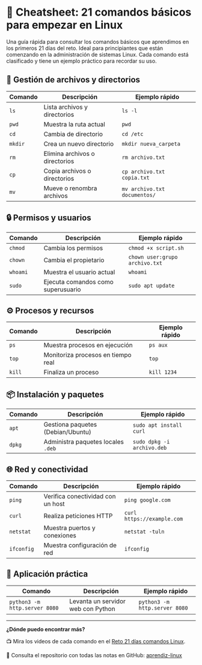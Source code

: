 # 🐧 Cheatsheet: 21 comandos básicos para empezar en Linux

Una guía rápida para consultar los comandos básicos que aprendimos en los primeros 21 días del reto.
Ideal para principiantes que están comenzando en la administración de sistemas Linux. Cada comando está
clasificado y tiene un ejemplo práctico para recordar su uso.

## 📁 Gestión de archivos y directorios

| Comando | Descripción                      | Ejemplo rápido                             |
|---------|----------------------------------|--------------------------------------------|
| `ls`    | Lista archivos y directorios     | `ls -l`                                    |
| `pwd`   | Muestra la ruta actual           | `pwd`                                      |
| `cd`    | Cambia de directorio             | `cd /etc`                                  |
| `mkdir` | Crea un nuevo directorio         | `mkdir nueva_carpeta`                      |
| `rm`    | Elimina archivos o directorios   | `rm archivo.txt`                           |
| `cp`    | Copia archivos o directorios     | `cp archivo.txt copia.txt`                 |
| `mv`    | Mueve o renombra archivos        | `mv archivo.txt documentos/`               |

## 🔒 Permisos y usuarios

| Comando    | Descripción                          | Ejemplo rápido                            |
|------------|--------------------------------------|-------------------------------------------|
| `chmod`    | Cambia los permisos                  | `chmod +x script.sh`                      |
| `chown`    | Cambia el propietario                | `chown user:grupo archivo.txt`            |
| `whoami`   | Muestra el usuario actual            | `whoami`                                  |
| `sudo`     | Ejecuta comandos como superusuario   | `sudo apt update`                         |

## ⚙️ Procesos y recursos

| Comando  | Descripción                           | Ejemplo rápido                             |
|----------|---------------------------------------|--------------------------------------------|
| `ps`     | Muestra procesos en ejecución         | `ps aux`                                   |
| `top`    | Monitoriza procesos en tiempo real    | `top`                                      |
| `kill`   | Finaliza un proceso                   | `kill 1234`                                |

## 📦 Instalación y paquetes

| Comando  | Descripción                           | Ejemplo rápido                             |
|----------|---------------------------------------|--------------------------------------------|
| `apt`    | Gestiona paquetes (Debian/Ubuntu)     | `sudo apt install curl`                    |
| `dpkg`   | Administra paquetes locales `.deb`    | `sudo dpkg -i archivo.deb`                 |

## 🌐 Red y conectividad

| Comando     | Descripción                          | Ejemplo rápido                           |
|-------------|--------------------------------------|------------------------------------------|
| `ping`      | Verifica conectividad con un host    | `ping google.com`                        |
| `curl`      | Realiza peticiones HTTP              | `curl https://example.com`               |
| `netstat`   | Muestra puertos y conexiones         | `netstat -tuln`                          |
| `ifconfig`  | Muestra configuración de red         | `ifconfig`                               |

## 🚀 Aplicación práctica

| Comando                        | Descripción                         | Ejemplo rápido                             |
|-------------------------------|--------------------------------------|--------------------------------------------|
| `python3 -m http.server 8080` | Levanta un servidor web con Python   | `python3 -m http.server 8080`              |

---

**¿Dónde puedo encontrar más?**

📺 Mira los videos de cada comando en el [Reto 21 días comandos Linux](https://youtube.com/playlist?list=PLWa9LbkzT6D0DF_BKcZolZvvqY5FrxMba).

📘 Consulta el repositorio con todas las notas en GitHub: [aprendiz-linux](https://github.com/jorgearma1982/aprendiz-linux/tree/main/21_dias_comandos_basicos)
